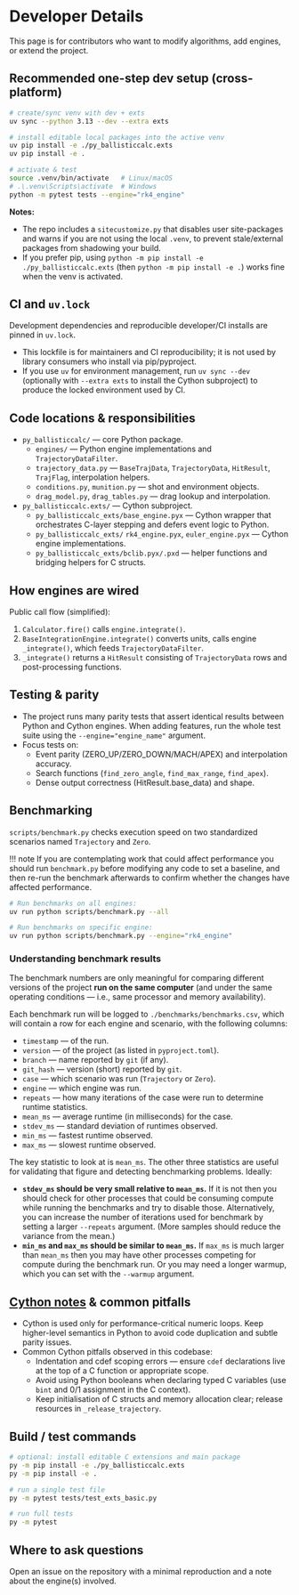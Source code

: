 # Developer Details

This page is for contributors who want to modify algorithms, add engines, or extend the project.

## Recommended one-step dev setup (cross-platform)

```bash
# create/sync venv with dev + exts
uv sync --python 3.13 --dev --extra exts

# install editable local packages into the active venv
uv pip install -e ./py_ballisticcalc.exts
uv pip install -e .

# activate & test
source .venv/bin/activate   # Linux/macOS
# .\.venv\Scripts\activate  # Windows
python -m pytest tests --engine="rk4_engine"
```

**Notes:**

- The repo includes a `sitecustomize.py` that disables user site-packages and warns if you are not using the local `.venv`, to prevent stale/external packages from shadowing your build.
- If you prefer pip, using `python -m pip install -e ./py_ballisticcalc.exts` (then `python -m pip install -e .`) works fine when the venv is activated.

## CI and `uv.lock`
Development dependencies and reproducible developer/CI installs are pinned in `uv.lock`.

* This lockfile is for maintainers and CI reproducibility; it is not used by library consumers who install via pip/pyproject.
* If you use `uv` for environment management, run `uv sync --dev` (optionally with `--extra exts` to install the Cython subproject) to produce the locked environment used by CI.

## Code locations & responsibilities
- `py_ballisticcalc/` — core Python package.
    - `engines/` — Python engine implementations and `TrajectoryDataFilter`.
    - `trajectory_data.py` — `BaseTrajData`, `TrajectoryData`, `HitResult`, `TrajFlag`, interpolation helpers.
    - `conditions.py`, `munition.py` — shot and environment objects.
    - `drag_model.py`, `drag_tables.py` — drag lookup and interpolation.
- `py_ballisticcalc.exts/` — Cython subproject.
    - `py_ballisticcalc_exts/base_engine.pyx` — Cython wrapper that orchestrates C-layer stepping and defers event logic to Python.
    - `py_ballisticcalc_exts/` `rk4_engine.pyx`, `euler_engine.pyx` — Cython engine implementations.
    - `py_ballisticcalc_exts/bclib.pyx/.pxd` — helper functions and bridging helpers for C structs.

## How engines are wired
Public call flow (simplified):

1. `Calculator.fire()` calls `engine.integrate()`.
2. `BaseIntegrationEngine.integrate()` converts units, calls engine `_integrate()`, which feeds `TrajectoryDataFilter`.
3. `_integrate()` returns a `HitResult` consisting of `TrajectoryData` rows and post-processing functions.

## Testing & parity
- The project runs many parity tests that assert identical results between Python and Cython engines. When adding features, run the whole test suite using the `--engine="engine_name"` argument.
- Focus tests on:
    - Event parity (ZERO_UP/ZERO_DOWN/MACH/APEX) and interpolation accuracy.
    - Search functions (`find_zero_angle`, `find_max_range`, `find_apex`).
    - Dense output correctness (HitResult.base_data) and shape.

## Benchmarking
`scripts/benchmark.py` checks execution speed on two standardized scenarios named `Trajectory` and `Zero`.

!!! note
    If you are contemplating work that could affect performance you should run `benchmark.py` before modifying any code to set a baseline, and then re-run the benchmark afterwards to confirm whether the changes have affected performance.

```bash
# Run benchmarks on all engines:
uv run python scripts/benchmark.py --all

# Run benchmarks on specific engine:
uv run python scripts/benchmark.py --engine="rk4_engine"
```

### Understanding benchmark results
The benchmark numbers are only meaningful for comparing different versions of the project **run on the same computer** (and under the same operating conditions — i.e., same processor and memory availability).

Each benchmark run will be logged to `./benchmarks/benchmarks.csv`, which will contain a row for each engine and scenario, with the following columns:

* `timestamp` — of the run.
* `version` — of the project (as listed in `pyproject.toml`).
* `branch` — name reported by `git` (if any).
* `git_hash` — version (short) reported by `git`.
* `case` — which scenario was run (`Trajectory` or `Zero`).
* `engine` — which engine was run.
* `repeats` — how many iterations of the case were run to determine runtime statistics.
* `mean_ms` — average runtime (in milliseconds) for the case.
* `stdev_ms` — standard deviation of runtimes observed.
* `min_ms` — fastest runtime observed.
* `max_ms` — slowest runtime observed.

The key statistic to look at is `mean_ms`.  The other three statistics are useful for validating that figure and detecting benchmarking problems.  Ideally:

* **`stdev_ms` should be very small relative to `mean_ms`.**  If it is not then you should check for other processes that could be consuming compute while running the benchmarks and try to disable those.  Alternatively, you can increase the number of iterations used for benchmark by setting a larger `--repeats` argument.  (More samples should reduce the variance from the mean.)
* **`min_ms` and `max_ms` should be similar to `mean_ms`.**  If `max_ms` is much larger than `mean_ms` then you may have other processes competing for compute during the benchmark run.  Or you may need a longer warmup, which you can set with the `--warmup` argument.

## [Cython notes](cython.md) & common pitfalls
- Cython is used only for performance-critical numeric loops. Keep higher-level semantics in Python to avoid code duplication and subtle parity issues.
- Common Cython pitfalls observed in this codebase:
    - Indentation and cdef scoping errors — ensure `cdef` declarations live at the top of a C function or appropriate scope.
    - Avoid using Python booleans when declaring typed C variables (use `bint` and 0/1 assignment in the C context).
    - Keep initialisation of C structs and memory allocation clear; release resources in `_release_trajectory`.

## Build / test commands

```bash
# optional: install editable C extensions and main package
py -m pip install -e ./py_ballisticcalc.exts
py -m pip install -e .

# run a single test file
py -m pytest tests/test_exts_basic.py

# run full tests
py -m pytest
```

## Where to ask questions
Open an issue on the repository with a minimal reproduction and a note about the engine(s) involved.
